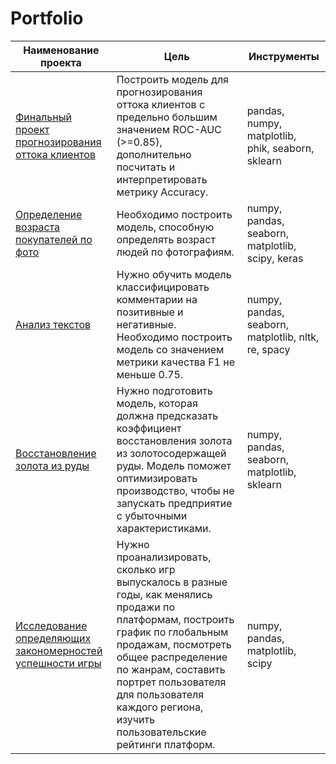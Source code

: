 # Portfolio
| Наименование проекта | Цель           | Инструменты    |
|----------------------|----------------|----------------|
| [Финальный проект прогнозирования оттока клиентов](https://github.com/KsenNN87/Portfolio/tree/main/Финальный%20проект%20Телеком) | Построить модель для прогнозирования оттока клиентов с предельно большим значением ROC-AUC (>=0.85), дополнительно посчитать и интерпретировать метрику Accuracy. | pandas, numpy, matplotlib, phik, seaborn, sklearn |
| [Определение возраста покупателей по фото](https://github.com/KsenNN87/Portfolio/tree/main/Определение%20возраста%20покупателей%20по%20фото) | Необходимо построить модель, способную определять возраст людей по фотографиям. | numpy, pandas, seaborn, matplotlib, scipy, keras |
| [Анализ текстов](https://github.com/KsenNN87/Portfolio/tree/main/Проект%20для%20«Викишоп») | Нужно обучить модель классифицировать комментарии на позитивные и негативные. Необходимо построить модель со значением метрики качества F1 не меньше 0.75. | numpy, pandas, seaborn, matplotlib, nltk, re, spacy |
| [Восстановление золота из руды](https://github.com/KsenNN87/Portfolio/tree/main/Восстановление%20золота%20из%20руды) | Нужно подготовить модель, которая должна предсказать коэффициент восстановления золота из золотосодержащей руды. Модель поможет оптимизировать производство, чтобы не запускать предприятие с убыточными характеристиками. | numpy, pandas, seaborn, matplotlib, sklearn|
| [Исследование определяющих закономерностей успешности игры](https://github.com/KsenNN87/Portfolio/tree/main/Исследование%20определяющих%20закономерностей%20успешности%20игры) | Нужно проанализировать, сколько игр выпускалось в разные годы, как менялись продажи по платформам, построить график по глобальным продажам, посмотреть общее распределение по жанрам, составить портрет пользователя для пользователя каждого региона, изучить пользовательские рейтинги платформ. | numpy, pandas, matplotlib, scipy |
